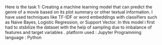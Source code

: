 Here is the task 1:
 Creating  a machine learning model that can predict the genre of a movie based on its plot summary or other textual information. I have used  techniques like TF-IDF or word embeddings with classifiers such as Naive Bayes, Logistic Regression, or Support Vector. In this model i first had to stsbilize the dataset with the help of sampling due to imbalance of features and target variables . 
 platform used : Jupyter 
 Programming language : Python
